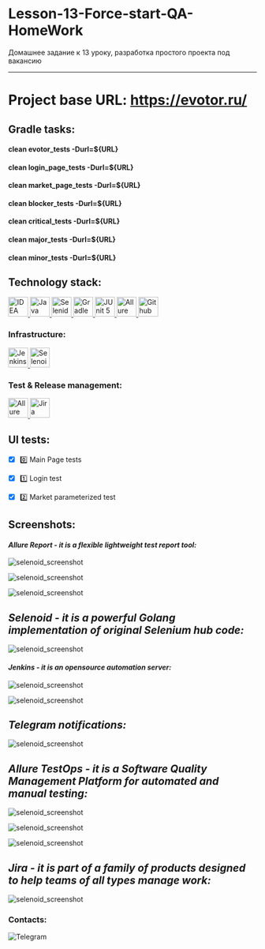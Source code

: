 # Lesson-13-Force-start-QA-HomeWork
Домашнее задание к 13 уроку, разработка простого проекта под вакансию
_____________________________________________________________________
# Project base URL: https://evotor.ru/

## Gradle tasks:

#### clean evotor_tests -Durl=${URL}
#### clean login_page_tests -Durl=${URL}
#### clean market_page_tests -Durl=${URL}
#### clean blocker_tests -Durl=${URL}
#### clean critical_tests -Durl=${URL}
#### clean major_tests -Durl=${URL}
#### clean minor_tests -Durl=${URL}


## Technology stack:

<a href="https://www.jetbrains.com/idea/">
    <img src="https://starchenkov.pro/qa-guru/img/skills/Intelij_IDEA.svg" width="40" height="40"  alt="IDEA"/>
</a>
<a href="https://pikabu.ru/story/vyi_prinyatyi_na_rabotu_8642670?utm_source=linkshare&utm_medium=sharing">
    <img src="https://starchenkov.pro/qa-guru/img/skills/Java.svg" width="40" height="40"  alt="Java"/>
</a>
<a href="https://www.jetbrains.com/idea/">
    <img src="https://starchenkov.pro/qa-guru/img/skills/Selenide.svg" width="40" height="40"  alt="Selenide"/>
</a>
<a href="https://www.jetbrains.com/idea/">
    <img src="https://starchenkov.pro/qa-guru/img/skills/Gradle.svg" width="40" height="40"  alt="Gradle"/>
</a>
<a href="https://www.jetbrains.com/idea/">
    <img src="https://starchenkov.pro/qa-guru/img/skills/JUnit5.svg" width="40" height="40"  alt="JUnit 5"/>
</a>
<a href="https://www.jetbrains.com/idea/">
    <img src="https://starchenkov.pro/qa-guru/img/skills/Allure_Report.svg" width="40" height="40"  alt="Allure SE"/>
</a>
<a href="https://www.jetbrains.com/idea/">
    <img src="https://starchenkov.pro/qa-guru/img/skills/Github.svg" width="40" height="40"  alt="Github"/>
</a>


### Infrastructure:

<a href="https://www.jetbrains.com/idea/">
    <img src="https://starchenkov.pro/qa-guru/img/skills/Jenkins.svg" width="40" height="40"  alt="Jenkins"/>
</a>
<a href="https://www.jetbrains.com/idea/">
    <img src="https://starchenkov.pro/qa-guru/img/skills/Selenoid.svg" width="40" height="40"  alt="Selenoid"/>
</a>


### Test & Release management:

<a href="https://www.jetbrains.com/idea/">
    <img src="https://starchenkov.pro/qa-guru/img/skills/Allure_EE.svg" width="40" height="40"  alt="Allure TestOps"/>
</a>

<a href="https://www.jetbrains.com/idea/">
    <img src="https://starchenkov.pro/qa-guru/img/skills/Jira.svg" width="40" height="40"  alt="Jira"/>
</a>


## UI tests:

- [X] :zero: Main Page tests
- [X] :one: Login test
- [X] :two: Market parameterized test


## Screenshots:

#### *Allure Report - it is a flexible lightweight test report tool:*

![selenoid_screenshot](media/Report1.png)

![selenoid_screenshot](media/Report2.png)

![selenoid_screenshot](media/Report3.png)

## *Selenoid - it is a powerful Golang implementation of original Selenium hub code:*

![selenoid_screenshot](media/Selenoid-slides-gh.gif)


#### *Jenkins - it is an opensource automation server:*

![selenoid_screenshot](media/Jenkins1.png)

![selenoid_screenshot](media/Jenkins2.png)


## *Telegram notifications:*

![selenoid_screenshot](media/NotBot.png)


## *Allure TestOps - it is a Software Quality Management Platform for automated and manual testing:*

![selenoid_screenshot](media/Testops1.png)

![selenoid_screenshot](media/Testops2.png)

![selenoid_screenshot](media/Testops3.png)


## *Jira - it is part of a family of products designed to help teams of all types manage work:*

![selenoid_screenshot](media/Jira.png)


### Contacts:

![Telegram](https://img.shields.io/badge/-Telegram-0b0a1a?style=for-the-badge&logo=telegram&logoColor=27A0D9)